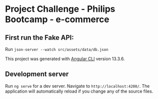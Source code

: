 # Project Challenge - Philips Bootcamp - e-commerce

## First run the Fake API: 

Run `json-server --watch src/assets/data/db.json`

This project was generated with [Angular CLI](https://github.com/angular/angular-cli) version 13.3.6.

## Development server

Run `ng serve` for a dev server. Navigate to `http://localhost:4200/`. The application will automatically reload if you change any of the source files.